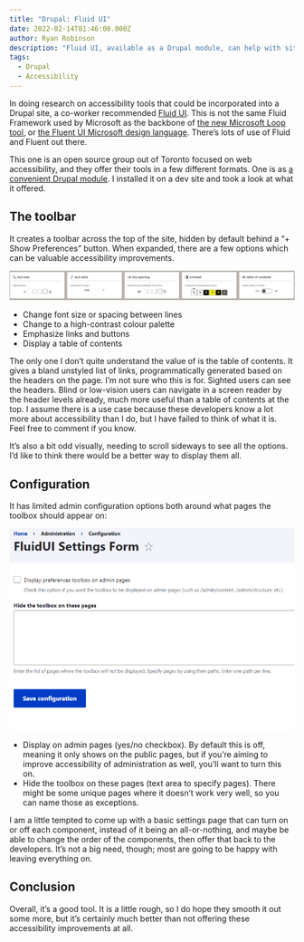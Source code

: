 ```yaml
---
title: "Drupal: Fluid UI"
date: 2022-02-14T01:46:00.000Z
author: Ryan Robinson
description: "Fluid UI, available as a Drupal module, can help with site accessibility."
tags:
  - Drupal
  - Accessibility
---
```


In doing research on accessibility tools that could be incorporated into a Drupal site, a co-worker recommended [Fluid UI](https://fluidproject.org/). This is not the same Fluid Framework used by Microsoft as the backbone of [the new Microsoft Loop tool](https://www.zdnet.com/article/microsoft-introduces-loop-a-new-collaboration-tool-built-on-fluid-framework/), or [the Fluent UI Microsoft design language](https://developer.microsoft.com/en-us/fluentui). There’s lots of use of Fluid and Fluent out there.

This one is an open source group out of Toronto focused on web accessibility, and they offer their tools in a few different formats. One is as [a convenient Drupal module](https://www.drupal.org/project/fluidui). I installed it on a dev site and took a look at what it offered.

## The toolbar

It creates a toolbar across the top of the site, hidden by default behind a “+ Show Preferences” button. When expanded, there are a few options which can be valuable accessibility improvements.

![Fluid UI toolbar: text size, text style, line spacing, contrast, table of contents](./components.png)

- Change font size or spacing between lines
- Change to a high-contrast colour palette
- Emphasize links and buttons
- Display a table of contents

The only one I don’t quite understand the value of is the table of contents. It gives a bland unstyled list of links, programmatically generated based on the headers on the page. I’m not sure who this is for. Sighted users can see the headers. Blind or low-vision users can navigate in a screen reader by the header levels already, much more useful than a table of contents at the top. I assume there is a use case because these developers know a lot more about accessibility than I do, but I have failed to think of what it is. Feel free to comment if you know.

It’s also a bit odd visually, needing to scroll sideways to see all the options. I’d like to think there would be a better way to display them all.

## Configuration

It has limited admin configuration options both around what pages the toolbox should appear on:

![Fluid UI configuration options, described below](./configuration.png)

- Display on admin pages (yes/no checkbox). By default this is off, meaning it only shows on the public pages, but if you’re aiming to improve accessibility of administration as well, you’ll want to turn this on.
- Hide the toolbox on these pages (text area to specify pages). There might be some unique pages where it doesn’t work very well, so you can name those as exceptions.

I am a little tempted to come up with a basic settings page that can turn on or off each component, instead of it being an all-or-nothing, and maybe be able to change the order of the components, then offer that back to the developers. It’s not a big need, though; most are going to be happy with leaving everything on.

## Conclusion

Overall, it’s a good tool. It is a little rough, so I do hope they smooth it out some more, but it’s certainly much better than not offering these accessibility improvements at all.
